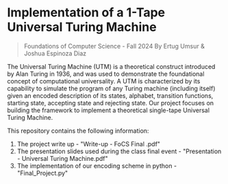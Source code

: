 # Implementation of a 1-Tape Universal Turing Machine
>Foundations of Computer Science - Fall 2024
>By Ertug Umsur & Joshua Espinoza Diaz

The Universal Turing Machine (UTM) is a theoretical construct introduced by Alan Turing in 1936, and was used to demonstrate the foundational concept of computational universality. A UTM is characterized by its capability to simulate the program of any Turing machine (including itself) given an encoded description of its states, alphabet, transition functions, starting state, accepting state and rejecting state. Our project focuses on building the framework to implement a theoretical single-tape Universal Turing Machine.

This repository contains the following information:
1. The project write up - "Write-up - FoCS Final .pdf"
2. The presentation slides used during the class final event - "Presentation - Universal Turing Machine.pdf"
3. The implementation of our encoding scheme in python - "Final_Project.py"
